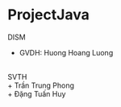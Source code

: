 # ProjectJava
 DISM
  + GVDH: Huong Hoang Luong
  </br>
 SVTH
 </br>
  + Trần Trung Phong
  </br>
  + Đặng Tuấn Huy
